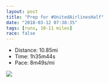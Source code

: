 ```yaml
---
layout: post
title: "Prep for #UnitedAirlinesHalf"
date: "2018-03-12 07:38:35"
tags: [runs, 10-11 miles]
race: false
---
```

<ul>
 <li>Distance: 10.85mi</li>
 <li>Time: 1h35m44s</li>
 <li>Pace: 8m49s/mi</li>
</ul>

<img src='https://maps.googleapis.com/maps/api/staticmap?maptype=roadmap&path=enc:}xrwFfeqbM{CsB`@mC{@oBcd@aW_EoEkIbVqEoAkIkIkFfFuFwB{BnHiB_@mGxFmE}DiCDeJaK}IwCeGiIgEa@}FcHyBdAcBgEaH_GqGnBhBsBcAsB{EAkHyDuHvBcH_AiQ}UsLUmGcJePsDeQoNwBiHIaJy]qUiJ]uHjCoAbDCxFsFbN|ElIlI`BzGhO|EdBvJgA~JjL~I`AlQxWtQzBhDbIzLdFdOvPfCUfG{LzGeF`HtB~AmChDg@|EgHpEvBdBgFfAv@pCqFjCd@OcAvBfCPuCvGsLbJ`EtHaJbNxHlElG~JtBlYrUrUtKpb@nYjF~FsAnH&key=AIzaSyC1MId7bFpkLXNAaYhBSTb8jLyiSqzbDtM&size=800x800&markers=color:yellow|label:S|40.73375,-73.985&markers=color:green|label:F|40.733590000000035,-73.98604000000003'>
